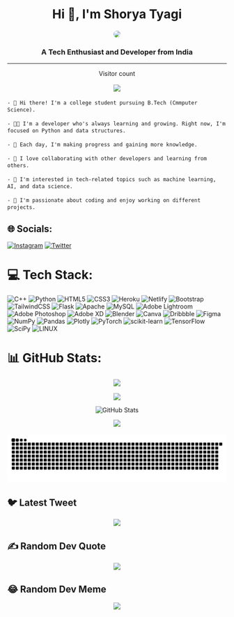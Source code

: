 <h1 align="center">Hi 👋, I'm Shorya Tyagi</h1>
<div align="center">

<img align="center" src="https://user-images.githubusercontent.com/10498744/210012254-234538ff-d198-48aa-8964-37e6fd45d227.gif" style="border-radius: 80%;" height=300px/>
</div>

<h3 align="center">A Tech Enthusiast and Developer from India</h3>
<hr>

<p align="center"> 
  Visitor count<br><br>
  <img src="https://profile-counter.glitch.me/shoryatyagi/count.svg" />
</p>


    - 👋 Hi there! I'm a college student pursuing B.Tech (Cmmputer Science). 
    
    - 👨‍💻 I'm a developer who's always learning and growing. Right now, I'm focused on Python and data structures.
    
    - 🌱 Each day, I'm making progress and gaining more knowledge.
    
    - 🤝 I love collaborating with other developers and learning from others.
    
    - 🧐 I'm interested in tech-related topics such as machine learning, AI, and data science.
    
    - 🎉 I'm passionate about coding and enjoy working on different projects.


## 🌐 Socials:
[![Instagram](https://img.shields.io/badge/Instagram-%23E4405F.svg?logo=Instagram&logoColor=white)](https://instagram.com/shorya_tyagi_29) [![Twitter](https://img.shields.io/badge/Twitter-%231DA1F2.svg?logo=Twitter&logoColor=white)](https://twitter.com/shorya_mindset) 

# 💻 Tech Stack:
![C++](https://img.shields.io/badge/c++-%2300599C.svg?style=for-the-badge&logo=c%2B%2B&logoColor=white) ![Python](https://img.shields.io/badge/python-3670A0?style=for-the-badge&logo=python&logoColor=ffdd54) ![HTML5](https://img.shields.io/badge/html5-%23E34F26.svg?style=for-the-badge&logo=html5&logoColor=white) ![CSS3](https://img.shields.io/badge/css3-%231572B6.svg?style=for-the-badge&logo=css3&logoColor=white) ![Heroku](https://img.shields.io/badge/heroku-%23430098.svg?style=for-the-badge&logo=heroku&logoColor=white) ![Netlify](https://img.shields.io/badge/netlify-%23000000.svg?style=for-the-badge&logo=netlify&logoColor=#00C7B7) ![Bootstrap](https://img.shields.io/badge/bootstrap-%23563D7C.svg?style=for-the-badge&logo=bootstrap&logoColor=white) ![TailwindCSS](https://img.shields.io/badge/tailwindcss-%2338B2AC.svg?style=for-the-badge&logo=tailwind-css&logoColor=white) ![Flask](https://img.shields.io/badge/flask-%23000.svg?style=for-the-badge&logo=flask&logoColor=white) ![Apache](https://img.shields.io/badge/apache-%23D42029.svg?style=for-the-badge&logo=apache&logoColor=white) ![MySQL](https://img.shields.io/badge/mysql-%2300f.svg?style=for-the-badge&logo=mysql&logoColor=white) ![Adobe Lightroom](https://img.shields.io/badge/Adobe%20Lightroom-31A8FF.svg?style=for-the-badge&logo=Adobe%20Lightroom&logoColor=white) ![Adobe Photoshop](https://img.shields.io/badge/adobephotoshop-%2331A8FF.svg?style=for-the-badge&logo=adobephotoshop&logoColor=white) ![Adobe XD](https://img.shields.io/badge/Adobe%20XD-470137?style=for-the-badge&logo=Adobe%20XD&logoColor=#FF61F6) ![Blender](https://img.shields.io/badge/blender-%23F5792A.svg?style=for-the-badge&logo=blender&logoColor=white) ![Canva](https://img.shields.io/badge/Canva-%2300C4CC.svg?style=for-the-badge&logo=Canva&logoColor=white) ![Dribbble](https://img.shields.io/badge/Dribbble-EA4C89?style=for-the-badge&logo=dribbble&logoColor=white) 	![Figma](https://img.shields.io/badge/figma-%23F24E1E.svg?style=for-the-badge&logo=figma&logoColor=white) ![NumPy](https://img.shields.io/badge/numpy-%23013243.svg?style=for-the-badge&logo=numpy&logoColor=white) ![Pandas](https://img.shields.io/badge/pandas-%23150458.svg?style=for-the-badge&logo=pandas&logoColor=white) ![Plotly](https://img.shields.io/badge/Plotly-%233F4F75.svg?style=for-the-badge&logo=plotly&logoColor=white) ![PyTorch](https://img.shields.io/badge/PyTorch-%23EE4C2C.svg?style=for-the-badge&logo=PyTorch&logoColor=white) ![scikit-learn](https://img.shields.io/badge/scikit--learn-%23F7931E.svg?style=for-the-badge&logo=scikit-learn&logoColor=white) ![TensorFlow](https://img.shields.io/badge/TensorFlow-%23FF6F00.svg?style=for-the-badge&logo=TensorFlow&logoColor=white) ![SciPy](https://img.shields.io/badge/SciPy-%230C55A5.svg?style=for-the-badge&logo=scipy&logoColor=%white) ![LINUX](https://img.shields.io/badge/Linux-FCC624?style=for-the-badge&logo=linux&logoColor=black)
# 📊 GitHub Stats:

<p align="center">
    <img align="center" src="https://github-readme-stats.vercel.app/api?username=shoryatyagi&theme=dark&count_private=true&include_all_commits=true&hide_border=true"/>
</p>
<p align="center">
    <img align="center" height="195px" src="https://github-readme-stats.vercel.app/api/top-langs/?username=shoryatyagi&theme=dark&layout=compact&hide_border=true"/>
</p>
</details>

<p align="center">
  <img src="https://github-readme-streak-stats.herokuapp.com/?user=shoryatyagi&theme=dark&hide_border=true" alt="GitHub Stats"/>
</p>

<p align="center">
  <img src="https://github-readme-activity-graph.cyclic.app/graph?username=shoryatyagi&theme=react-dark&hide_border=true"/>
</p>

<p align ="center">
   <img src="github-contribution-grid-snake.svg"/>
    </p>


## 🐦 Latest Tweet 
<p align="center">
<a href="https://twitter.com/shorya_mindset">
<img src="https://gtce.itsvg.in/api?username=shorya_mindset&theme=dark&hide_border=true"/>
  </a>
 
  </p>

## ✍️ Random Dev Quote
<p align="center">
      <img src="https://quotes-github-readme.vercel.app/api?type=horizontal&theme=dark"/>
</p>

## 😂 Random Dev Meme
<p align="center">
  <img src="https://rm.up.railway.app/" width="512px"/>
</p>


<!-- Proudly created with GPRM ( https://gprm.itsvg.in ) -->

